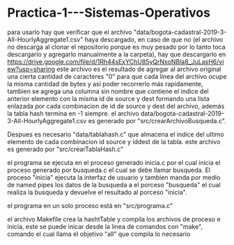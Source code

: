 # Practica-1---Sistemas-Operativos

para usarlo hay que verificar que el archivo "data/bogota-cadastral-2019-3-All-HourlyAggregate1.csv" haya descargado, en caso de que no (el archivo no descarga al clonar el repositorio porque es muy pesado por lo tanto toca descargarlo y agregarlo manualmente a la carpeta), hay que descargarlo en https://drive.google.com/file/d/1Rh44sExYChU85yQrNxoNBla8_JuLasH6/view?usp=sharing
este archivo es el resultado de agregar al archivo original una cierta cantidad de caracteres "0" para que cada linea del archivo ocupe la misma cantidad de bytes y así poder recorrerlo más rapidamente, tambien se agrega una columna sin nombre que 
contiene el indice del anterior elemento con la misma id de source y dest formando una lista enlazada por cada combinacion de id de source y dest del archivo, además la tabla hash termina en -1 siempre.
el archivo data/bogota-cadastral-2019-3-All-HourlyAggregate1.csv es generado por "src/crearArchivoBusqueda.c".

Despues es necesario "data/tablahash.c" que almacena el indice del ultimo elemento de cada combinacion id source y iddest de la tabla.
este archivo es generado por "src/crearTablaHash.c"

el programa se ejecuta en el proceso generado inicia.c por el cual inicia el proceso generado por busqueda.c el cual se debe llamar busqueda.
El proceso "inicia" ejecuta la interfaz de usuario y tambien manda por medio de named pipes los datos de la busqueda a el porceso "busqueda"
el cual realiza la busqueda y devuelve el resultado al porceso "inicia".

el programa en un solo proceso está en "src/programa.c"

el archivo Makefile crea la hashtTable y compila los archivos de proceso e inicia, este se puede inicar desde la linea de comandos con "make", comando el cual llama el objetivo "all" que compila lo necesario 
